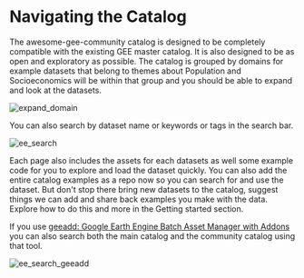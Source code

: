 # Navigating the Catalog

The awesome-gee-community catalog is designed to be completely compatible with the existing GEE master catalog. It is also designed to be as open and exploratory as possible. The catalog is grouped by domains for example datasets that belong to themes about Population and Socioeconomics will be within that group and you should be able to expand and look at the datasets.

![expand_domain](https://user-images.githubusercontent.com/6677629/193892821-31355044-5fa7-4e82-bf53-f79d57f86c2f.gif)

You can also search by dataset name or keywords or tags in the search bar.

![ee_search](https://user-images.githubusercontent.com/6677629/193892818-71628a95-be60-43c9-bef6-62cefe23e686.gif)

Each page also includes the assets for each datasets as well some example code for you to explore and load the dataset quickly. You can also add the entire catalog examples as a repo now so you can search for and use the dataset. But don't stop there bring new datasets to the catalog, suggest things we can add and share back examples you make with the data. Explore how to do this and more in the Getting started section.

If you use [geeadd: Google Earth Engine Batch Asset Manager with Addons](https://samapriya.github.io/gee_asset_manager_addon/) you can also search both the main catalog and the community catalog using that tool.

![ee_search_geeadd](https://user-images.githubusercontent.com/6677629/193893763-718297a2-5b02-456a-b11b-82411ce0b0d0.gif)

